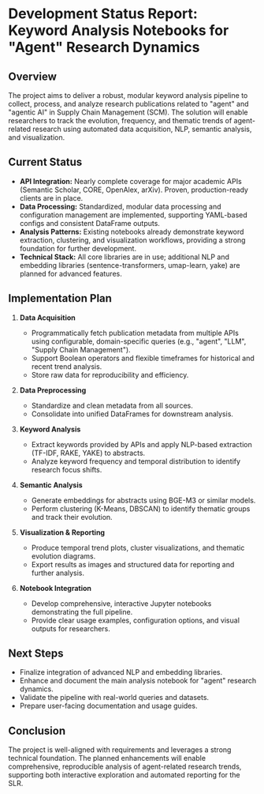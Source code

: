 # Development Status Report: Keyword Analysis Notebooks for "Agent" Research Dynamics

## Overview

The project aims to deliver a robust, modular keyword analysis pipeline to collect, process, and analyze research publications related to "agent" and "agentic AI" in Supply Chain Management (SCM). The solution will enable researchers to track the evolution, frequency, and thematic trends of agent-related research using automated data acquisition, NLP, semantic analysis, and visualization.

## Current Status

- **API Integration:** Nearly complete coverage for major academic APIs (Semantic Scholar, CORE, OpenAlex, arXiv). Proven, production-ready clients are in place.
- **Data Processing:** Standardized, modular data processing and configuration management are implemented, supporting YAML-based configs and consistent DataFrame outputs.
- **Analysis Patterns:** Existing notebooks already demonstrate keyword extraction, clustering, and visualization workflows, providing a strong foundation for further development.
- **Technical Stack:** All core libraries are in use; additional NLP and embedding libraries (sentence-transformers, umap-learn, yake) are planned for advanced features.

## Implementation Plan

1. **Data Acquisition**
   - Programmatically fetch publication metadata from multiple APIs using configurable, domain-specific queries (e.g., "agent", "LLM", "Supply Chain Management").
   - Support Boolean operators and flexible timeframes for historical and recent trend analysis.
   - Store raw data for reproducibility and efficiency.

2. **Data Preprocessing**
   - Standardize and clean metadata from all sources.
   - Consolidate into unified DataFrames for downstream analysis.

3. **Keyword Analysis**
   - Extract keywords provided by APIs and apply NLP-based extraction (TF-IDF, RAKE, YAKE) to abstracts.
   - Analyze keyword frequency and temporal distribution to identify research focus shifts.

4. **Semantic Analysis**
   - Generate embeddings for abstracts using BGE-M3 or similar models.
   - Perform clustering (K-Means, DBSCAN) to identify thematic groups and track their evolution.

5. **Visualization & Reporting**
   - Produce temporal trend plots, cluster visualizations, and thematic evolution diagrams.
   - Export results as images and structured data for reporting and further analysis.

6. **Notebook Integration**
   - Develop comprehensive, interactive Jupyter notebooks demonstrating the full pipeline.
   - Provide clear usage examples, configuration options, and visual outputs for researchers.

## Next Steps

- Finalize integration of advanced NLP and embedding libraries.
- Enhance and document the main analysis notebook for "agent" research dynamics.
- Validate the pipeline with real-world queries and datasets.
- Prepare user-facing documentation and usage guides.

## Conclusion

The project is well-aligned with requirements and leverages a strong technical foundation. The planned enhancements will enable comprehensive, reproducible analysis of agent-related research trends, supporting both interactive exploration and automated reporting for the SLR.
